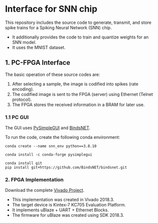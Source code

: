 # Interface for SNN chip
This repository includes the source code to generate, transmit, and store spike trains for a Spiking Neural Network (SNN) chip.  
- It additionally provides the code to train and quantize weights for an SNN model.
- It uses the MNIST dataset.

## 1. PC-FPGA Interface
The basic operation of these source codes are:
1. After selecting a sample, the image is codified into spikes (rate encoding).
2. The codified image is sent to the FPGA (server) using Ethernet (Telnet protocol).
3. The FPGA stores the received information in a BRAM for later use.

### 1.1 PC GUI 
The GUI uses [PySimpleGUI](https://github.com/PySimpleGUI/PySimpleGUI.git) and [BindsNET](https://github.com/BindsNET/bindsnet).  

To run the code, create the following conda environment:
```
conda create --name snn_env python==3.8.10

conda install -c conda-forge pysimplegui

conda install git
pip install git+https://github.com/BindsNET/bindsnet.git
```

### 2. FPGA Implementation
Download the complete [Vivado Project](https://1drv.ms/f/s!Ar7U4hJqERkwgoU5jZTItalcBQ_r3Q?e=I4ahLl). 
- This implementation was created in Vivado 2018.3.
- The target device is Kintex-7 KC705 Evaluation Platform.
- It implements uBlaze + UART + Ethernet Blocks.
- The firmware for uBlaze was created using SDK 2018.3.  

